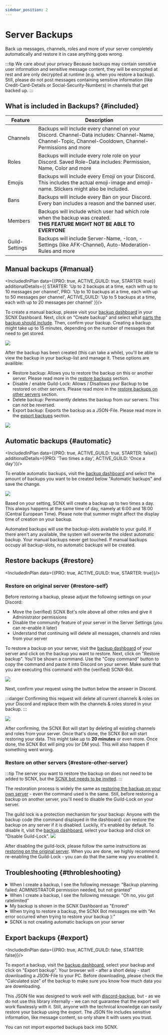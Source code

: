 ```yaml
---
sidebar_position: 2
---
```


# Server Backups

Back up messages, channels, roles and more of your server completely automatically and restore it in case anything goes wrong.

:::tip We care about your privacy
Because backups may contain sensitive user information and sensitive message content, they will be encrypted at rest and are only decrypted at runtime (e.g. when you restore a backup). Still, please do not post messages containing sensitive information (like Credit-Card-Details or Social-Security-Numbers) in channels
that get backed up.
:::

## What is included in Backups? {#included}

| Feature        | Description                                                                                                                                            |
|----------------|--------------------------------------------------------------------------------------------------------------------------------------------------------|
| Channels       | Backups will include every channel on your Discord. Channel-Data includes: Channel-Name, Channel-Topic, Channel-Cooldown, Channel-Permissions and more |
| Roles          | Backups will include every role role on your Discord. Saved Role-Data includes: Permission, Name, Color and more                                       |
| Emojis         | Backups will include every Emoji on your Discord. This includes the actual emoji-image and emoji-name. Stickers might also be included.                |
| Bans           | Backups will include every Ban on your Discord. Every ban includes a reason and the banned user.                                                       |
| Members        | Backups will include which user had which role when the backup was created.<br/> **THIS FEATURE MIGHT NOT BE ABLE TO EVERYONE**                        |
| Guild-Settings | Backups will include Server-Name, -Icon, -Settings (like AFK-Channel), Auto-Moderation-Rules and more                                                  |

## Manual backups {#manual}

<IncludedInPlan data={{PRO: true, ACTIVE_GUILD: true, STARTER: true}} additionalDetails={{
    STARTER: 'Up to 2 backups at a time, each with up to 10 messages per channel',
    PRO: 'Up to 10 backups at a time, each with up to 50 messages per channel',
    ACTIVE_GUILD: 'Up to 5 backups at a time, each with up to 20 messages per channel'
}}/>

To create a manual backup, please visit your [backup dashboard](https://scnx.app/glink?page=backups) in your SCNX Dashboard. Next, click on "Create backup" and select what [parts the backup should include](#included). Then, confirm your backup.
Creating a backup might take up to 15 minutes, depending on the number of messages that need to get stored.

![](./../../assets/scnx/guilds/backups/create.png)

After the backup has been created (this can take a while), you'll be able to view the backup in your backup-list and manage it. These options are availible:
* Restore backup: Allows you to restore the backup on this or another server. Please read more in the [restore backups](#restore) section.
* Disable / enable Guild-Lock: Allows / Disallows your Backup to be restored on other servers. Please read more in the [restore backups on other servers](#restore-other-server) section.
* Delete backup: Permanently deletes the backup from our servers. This can not be reversed.
* Export backup: Exports the backup as a JSON-File.  Please read more in the [export backups](#export) section.

![](./../../assets/scnx/guilds/backups/backup.png)


## Automatic backups {#automatic}

<IncludedInPlan data={{PRO: true, ACTIVE_GUILD: true, STARTER: false}}
                additionalDetails={{PRO: 'Two times a day', ACTIVE_GUILD: 'Once a day'}}/>

To enable automatic backups, visit the [backup dashboard](https://scnx.app/glink?page=backups) and select the amount of backups you want to be created below "Automatic backups" and save the change.

![](./../../assets/scnx/guilds/backups/automatic-backups.png)

Based on your setting, SCNX will create a backup up to two times a day. This always happens at the same time of day, namely at 6:00 and 18:00 (Central European Time). Please note that summer might affect the display time of creation on your backup.

Automated backups will use the backup-slots available to your guild. If there aren't any available, the system will overwrite the oldest automatic backup. Your manual backups never get touched. If manual backups occupy all backup-slots, no automatic backups will be created.


## Restore backups {#restore}
<IncludedInPlan data={{PRO: true, ACTIVE_GUILD: true, STARTER: true}}/>

### Restore on original server {#restore-self}

Before restoring a backup, please adjust the following settings on your Discord:
* Move the (verified) SCNX Bot's role above all other roles and give it Administrator permissions
* Disable the community feature of your server in the Server Settings (you can re-enable it later)
* Understand that continuing will delete all messages, channels and roles from your server

To restore a backup on your server, visit the [backup dashboard](https://scnx.app/glink?page=backups) of your server and click on the backup you want to restore. Next, click on "Restore backup". You'll be shown a command. Use the "Copy command" button to copy the command and paste it into Discord on your server. Make sure that you are executing this command with the (verified) SCNX-Bot.

![](./../../assets/scnx/guilds/backups/execute-command.png)

Next, confirm your request using the button below the answer in Discord.

:::danger
Confirming this request will delete all current channels & roles on your Discord and replace them with the channels & roles stored in your backup.
:::

![](./../../assets/scnx/guilds/backups/confirm.png)

After confirming, the SCNX Bot will start by deleting all existing channels and roles from your server. Once that's done, the SCNX Bot will start restoring your data. This might take up to **20 minutes** or even more. Once done, the SCNX Bot will ping you (or DM you). This will also happen if something went wrong.


### Restore on other servers {#restore-other-server}

:::tip
The server you want to restore the backup on does not need to be added to SCNX, but the [SCNX bot needs to be invited](https://sc-net.work/invite-scnx).
:::

The restoration process is widely the same as [restoring the backup on your own server](#restore-self) - even the command used is the same. Still, before restoring a backup on another server, you'll need to disable the Guild-Lock on your server.

The guild lock is a protection mechanism for your backup: Anyone with the backup code (the command displayed in the dashboard) can restore the backup on any server if it is disabled. Luckily, it's enabled by default. To disable it, visit the [backup dashboard](https://scnx.app/glink?page=backups), select your backup and click on "Disable Guild-Lock".
![](./../../assets/scnx/guilds/backups/disable-guild-lock.png)

After disabling the guild-lock, please follow the same instructions as [restoring on the original server](#restore-self). When you are done, we highly recommend re-enabling the Guild-Lock - you can do that the same way you enabled it.


## Troubleshooting {#throbleshooting}

<details>
    <summary>
        When I create a backup, I see the following message: "Backup planning failed: ADMINISTRATOR permission needed,
        but not granted"
    </summary>
    <li>Please make sure that the (verified) SCNX Bot has the Administrator permission and try again.</li>
</details>
<details>
    <summary>
        When I create a backup, I see the following message: "Oh no, you got ratelimited"
    </summary>
    To ensure the safe performance of all authorized activities, we limit the number of backups a server can create
    manually in a certain timeframe.
    <li>Please wait the amount of time shown in the message.</li>
</details>
<details>
    <summary>
        My backup is shown in the SCNX Dashboard as "Errored"
    </summary>
    <li>Please make sure that the (verified) SCNX Bot has the Administrator permission and try again.</li>
    <li>Please [contact our staff](https://scnx.app/help) to investigate this issue.</li>
</details>
<details>
    <summary>
        When trying to restore a backup, the SCNX Bot messages me with "An error occurred when trying to restore your
        backup ):"
    </summary>
    <li>Please make sure that the (verified) SCNX Bot has the Administrator permission and try again.</li>
    <li>Please make sure you have disabled the community feature on your Discord and try again.</li>
    <li>Please make sure that the role of the (verified) SCNX Bot is above all other roles and try again.</li>
    <li>Please [contact our staff](https://scnx.app/help) to investigate this issue.</li>
</details>
<details>
    <summary>
        SCNX is not creating automatic backups on your server
    </summary>
    <li>Please make sure that the (verified) SCNX Bot has the Administrator permission.</li>
    <li>Please make sure you've actually [enabled this feature](#automatic] and saved the change.</li>
    <li>Please make sure you have at least one backup-slot not occupied by a manual backup.</li>
    <li>Please wait 24 hours for a backup to be created automatically.</li>
</details>

## Export backups {#export}

<IncludedInPlan data={{PRO: true, ACTIVE_GUILD: false, STARTER: false}}/>

To export a backup, visit the [backup dashboard](https://scnx.app/glink?page=backups), select your backup and click on "Export backup". Your browser will - after a short delay - start downloading a JSON-File to your PC.
Before downloading, please check the "Calculated size" of the backup to make sure you know how much data you are downloading.

This JSON file was designed to work well with [discord-backup](https://github.com/Androz2091/discord-backup), but - as we do not use this library internally - we can not guarantee that the export will work flawlessly with it.
Still, anyone with the technical knowledge can easily restore your backup using the export.
The JSON file includes sensitive information, like message content, so only share it with users you trust.

You can not import exported backups back into SCNX.